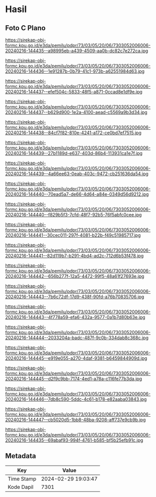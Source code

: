 # Hasil

## Foto C Plano

https://sirekap-obj-formc.kpu.go.id/e3da/pemilu/pdpr/73/03/05/20/06/7303052006006-20240216-144435--a98995eb-a439-4509-aa0b-dc82c7e272ca.jpg

https://sirekap-obj-formc.kpu.go.id/e3da/pemilu/pdpr/73/03/05/20/06/7303052006006-20240216-144436--1e91287b-0b79-41c1-973b-a62551984d63.jpg

https://sirekap-obj-formc.kpu.go.id/e3da/pemilu/pdpr/73/03/05/20/06/7303052006006-20240216-144437--efef504c-5833-48f5-a871-0ccad8e1df9e.jpg

https://sirekap-obj-formc.kpu.go.id/e3da/pemilu/pdpr/73/03/05/20/06/7303052006006-20240216-144437--b629d900-1e2a-4100-aead-c5569a9b3d34.jpg

https://sirekap-obj-formc.kpu.go.id/e3da/pemilu/pdpr/73/03/05/20/06/7303052006006-20240216-144438--84cf7f82-810e-4241-a172-ce0bd7ef7515.jpg

https://sirekap-obj-formc.kpu.go.id/e3da/pemilu/pdpr/73/03/05/20/06/7303052006006-20240216-144439--27b1189d-e637-403d-86b4-113931ca1e7f.jpg

https://sirekap-obj-formc.kpu.go.id/e3da/pemilu/pdpr/73/03/05/20/06/7303052006006-20240216-144439--4a66ee63-0eab-403c-9472-cb251636da54.jpg

https://sirekap-obj-formc.kpu.go.id/e3da/pemilu/pdpr/73/03/05/20/06/7303052006006-20240216-144440--70ead5a7-de66-4d64-a84e-0349d56d9212.jpg

https://sirekap-obj-formc.kpu.go.id/e3da/pemilu/pdpr/73/03/05/20/06/7303052006006-20240216-144440--f829b5f3-7cfd-48f7-92b5-76f5abfc0cee.jpg

https://sirekap-obj-formc.kpu.go.id/e3da/pemilu/pdpr/73/03/05/20/06/7303052006006-20240216-144441--30cec011-297f-4081-b22b-f49c51985717.jpg

https://sirekap-obj-formc.kpu.go.id/e3da/pemilu/pdpr/73/03/05/20/06/7303052006006-20240216-144441--82d119b7-b291-4bd4-ad2c-712d6b53f478.jpg

https://sirekap-obj-formc.kpu.go.id/e3da/pemilu/pdpr/73/03/05/20/06/7303052006006-20240216-144442--656b277f-12a5-4472-99f5-48a61f27693e.jpg

https://sirekap-obj-formc.kpu.go.id/e3da/pemilu/pdpr/73/03/05/20/06/7303052006006-20240216-144443--7b6c72df-17d9-438f-90fd-a76b70835706.jpg

https://sirekap-obj-formc.kpu.go.id/e3da/pemilu/pdpr/73/03/05/20/06/7303052006006-20240216-144443--4f778a59-efa6-432a-9577-0a1b7d80b63e.jpg

https://sirekap-obj-formc.kpu.go.id/e3da/pemilu/pdpr/73/03/05/20/06/7303052006006-20240216-144444--2033204a-badc-487f-9c0b-334dab8c368c.jpg

https://sirekap-obj-formc.kpu.go.id/e3da/pemilu/pdpr/73/03/05/20/06/7303052006006-20240216-144445--e919e055-a270-4daf-9381-b6459844909d.jpg

https://sirekap-obj-formc.kpu.go.id/e3da/pemilu/pdpr/73/03/05/20/06/7303052006006-20240216-144445--d2f9c9bb-7174-4ed1-a78a-c116fe77b3da.jpg

https://sirekap-obj-formc.kpu.go.id/e3da/pemilu/pdpr/73/03/05/20/06/7303052006006-20240216-144446--7db8c590-5ddc-4c61-b178-e82aaba03843.jpg

https://sirekap-obj-formc.kpu.go.id/e3da/pemilu/pdpr/73/03/05/20/06/7303052006006-20240216-144447--cb5020d5-1bb8-48ba-9208-aff737e9cb9b.jpg

https://sirekap-obj-formc.kpu.go.id/e3da/pemilu/pdpr/73/03/05/20/06/7303052006006-20240216-144435--69abaf93-994f-4761-b585-bf5b25efb91c.jpg


## Metadata

| Key        | Value               |
| ---------- | ------------------- |
| Time Stamp | 2024-02-29 19:03:47 |
| Kode Dapil | 7301                |




